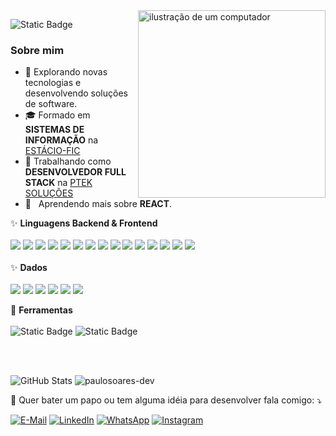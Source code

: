 <img src="https://raw.githubusercontent.com/MicaelliMedeiros/micaellimedeiros/master/image/computer-illustration.png" alt="ilustração de um computador" min-width="300px" max-width="400px" width="300px" align="right">

<p align="left"> 
<img alt="Static Badge" src="https://img.shields.io/badge/PAULOSOARES--DEV-blue?style=for-the-badge&logo=github&label=OVERVIEW">
<h3>Sobre mim</h3>

- 🤔 Explorando novas tecnologias e desenvolvendo soluções de software.
- 🎓 Formado em **SISTEMAS DE INFORMAÇÃO** na <a href="https://estacio.br">ESTÁCIO-FIC</a>
- 💼 Trabalhando como **DESENVOLVEDOR FULL STACK** na <a href="https://ptek.com.br">PTEK SOLUÇÕES</a>
- 🌱 &nbsp; Aprendendo mais sobre **REACT**.
</p>

<p align="left">
  ✨ <b>Linguagens Backend & Frontend</b> 
  <br /><br />
  <img src="https://img.shields.io/badge/Javascript-323330?style=for-the-badge&logo=javascript&logoColor=F7DF1E" />
  <img src="https://img.shields.io/badge/TypeScript-007ACC?style=for-the-badge&logo=typescript&logoColor=white" />
  <img src="https://img.shields.io/badge/Node.js-43853D?style=for-the-badge&logo=node.js&logoColor=white" />
  <img src="https://img.shields.io/badge/Express.js-404D59?style=for-the-badge&logo=express" />
  <img src="https://img.shields.io/badge/React-20232A?style=for-the-badge&logo=react&logoColor=61DAFB" />
  <img src="https://img.shields.io/badge/Vue.js-35495E?style=for-the-badge&logo=vue.js&logoColor=4FC08D" />
  <img src="https://img.shields.io/badge/HTML5-E34F26?style=for-the-badge&logo=html5&logoColor=white" />
  <img src="https://img.shields.io/badge/CSS-1572B6?style=for-the-badge&logo=css3&logoColor=white" />
  <img src="https://img.shields.io/badge/SASS-white?style=for-the-badge&logo=SASS&logoColor=CC6699" />
  <img src="https://img.shields.io/badge/Bootstrap-563D7C?style=for-the-badge&logo=bootstrap&logoColor=white" />
  <img src="https://img.shields.io/badge/jQuery-0769AD?style=for-the-badge&logo=jquery&logoColor=white" />
  <img src="https://img.shields.io/badge/PHP-777BB4?style=for-the-badge&logo=php&logoColor=white" />
  <img src="https://img.shields.io/badge/Laravel-FF2D20?style=for-the-badge&logo=laravel&logoColor=white" />
  <img src="https://img.shields.io/badge/Python-14354C?style=for-the-badge&logo=python&logoColor=white" />
  <img src="https://img.shields.io/badge/Django-092E20?style=for-the-badge&logo=django&logoColor=white" />
  <br /><br />
  ✨ <b>Dados</b> 
  <br /><br />
  <img src="https://img.shields.io/badge/PostgreSQL-316192?style=for-the-badge&logo=postgresql&logoColor=white" />
  <img src="https://img.shields.io/badge/MySQL-00000F?style=for-the-badge&logo=mysql&logoColor=white" />
  <img src="https://img.shields.io/badge/Firebase-F29D0C?style=for-the-badge&logo=firebase&logoColor=white" />
  <img src="https://img.shields.io/badge/Git-E34F26?style=for-the-badge&logo=git&logoColor=white" />
  <img src="https://img.shields.io/badge/GitHub-100000?style=for-the-badge&logo=github&logoColor=white" />
  <img src="https://img.shields.io/badge/Docker-2496ED?style=for-the-badge&logo=docker&logoColor=white" />
</p>

<p align="left">
  💼 <b>Ferramentas</b>
  <br/><br/>
  <img alt="Static Badge" src="https://img.shields.io/badge/visual_studio_code-007ACC?style=for-the-badge&logo=visualstudiocode">
  <img alt="Static Badge" src="https://img.shields.io/badge/POSTMAN-fff?style=for-the-badge&logo=postman">
</p>
<br/><br/>

![GitHub Stats](https://github-readme-stats.vercel.app/api?username=paulosoares-dev&show_icons=true)
![paulosoares-dev](https://github-readme-stats.vercel.app/api/top-langs/?username=paulosoares-dev&layout=compact)

<p align="left">
  💌 Quer bater um papo ou tem alguma idéia para desenvolver fala comigo: ⤵️
</p>
<p align="left">
  <a href="mailto:paulosoares@ptek.com.br" title="E-mail">
  <img alt="E-Mail" src="https://img.shields.io/badge/paulosoares%40ptek.com.br-blue?style=for-the-badge&logo=gmail&logoColor=white&labelColor=green"></a>

  <a href="https://www.linkedin.com/in/paulosoares-dev/" title="LinkedIn">
  <img src="https://img.shields.io/badge/Linkedin-33658A?style=for-the-badge&logo=Linkedin&logoColor=white&link=https://www.linkedin.com/in/paulosoares-dev/&labelColor=2F4858" alt="LinkedIn"/></a>

  <a href="https://wa.me/558581311363" title="WhatsApp">
  <img src="https://img.shields.io/badge/WhatsApp-307473?style=for-the-badge&labelColor=12664f&logo=whatsapp&logoColor=white&link=https://wa.me/8581311363/" alt="WhatsApp"/></a>

  <a href="https://instagram.com/pcearense" title="Instagram">
  <img src="https://img.shields.io/badge/Instagram-E4405F?style=for-the-badge&labelColor=DF0174&logo=instagram&logoColor=white&link=https://instagram.com/pcearense" alt="Instagram"/></a>
</p>

<!--
**paulosoares-dev/paulosoares-dev** is a ✨ _special_ ✨ repository because its `README.md` (this file) appears on your GitHub profile.

Here are some ideas to get you started:

- 🔭 I’m currently working on ...
- 🌱 I’m currently learning ...
- 👯 I’m looking to collaborate on ...
- 🤔 I’m looking for help with ...
- 💬 Ask me about ...
- 📫 How to reach me: ...
- 😄 Pronouns: ...
- ⚡ Fun fact: ...
-->
